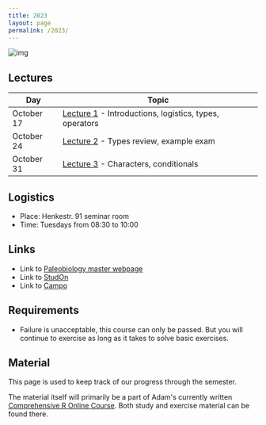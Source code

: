 ```yaml
---
title: 2023
layout: page 
permalink: /2023/
---
```



![img](https://palaeobiology.nat.fau.de/images/courses/big/r.jpg)

## Lectures

| Day        | Topic                                                                                                 |
|------------|-------------------------------------------------------------------------------------------------------|
| October 17 | [Lecture 1]({{site.url}}{{site.baseurl}}/2023/lecture1/) - Introductions, logistics, types, operators |
| October 24 | [Lecture 2]({{site.url}}{{site.baseurl}}/2023/lecture2/) - Types review, example exam                 |
| October 31 | [Lecture 3]({{site.url}}{{site.baseurl}}/2023/lecture3/) - Characters, conditionals                   |

## Logistics 

- Place: Henkestr. 91 seminar room  
- Time: Tuesdays from 08:30 to 10:00  

## Links

- Link to [Paleobiology master webpage](https://palaeobiology.nat.fau.de/program/courses/rcourse/)  
- Link to [StudOn](https://www.studon.fau.de/crs5314570.html)  
- Link to [Campo](https://www.campo.fau.de/qisserver/pages/startFlow.xhtml?_flowId=detailView-flow&unitId=107608&periodId=396&navigationPosition=studiesOffered,searchCourses)  

## Requirements

- Failure is unacceptable, this course can only be passed. But you will continue to exercise as long as it takes to solve basic exercises.


## Material

This page is used to keep track of our progress through the semester.

The material itself will primarily be a part of Adam's currently written [Comprehensive R Online Course](https://adamkocsis.github.io/rkheion/).
Both study and exercise material can be found there. 



